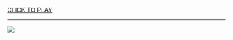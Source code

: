 
<a href="https://premium76.site?title=nfl_games_today_on_tv&ref=13M">CLICK TO PLAY</a></h3>
<hr>

<a href="https://premium76.site?title=nfl_games_today_on_tv&ref=13M"><img src="https://clearcache.store/games.png"></a>


